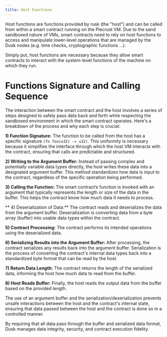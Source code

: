 ```yaml
---
title: Host Functions
---
```



Host functions are functions provided by rusk (the "host") and can be called from within a smart contract running on the Piecrust VM. Due to the sand sandboxed nature of VMs, smart contracts need to rely on host functions to access and manipulate lower-level operations that are managed by the Dusk nodes (e.g. time checks, cryptographic functions ...).

Simply put, host functions are necessary because they allow smart contracts to interact with the system-level functions of the machine on which they run.

# Functions Signature and Calling Sequence

The interaction between the smart contract and the host involves a series of steps designed to safely pass data back and forth while respecting the sandboxed environment in which the smart contract operates. Here's a breakdown of the process and why each step is crucial:

**1) Function Signature:** The function to be called from the host has a specific signature ```(fn foo(u32) -> u32)```. This uniformity is necessary because it simplifies the interface through which the host VM interacts with the contract, ensuring that calls are predictable and structured.

**2) Writing to the Argument Buffer:** Instead of passing complex and potentially variable data types directly, the host writes these data into a designated argument buffer. This method standardizes how data is input to the contract, regardless of the specific operation being performed.

**3) Calling the Function:** The smart contract’s function is invoked with an argument that typically represents the length or size of the data in the buffer. This helps the contract know how much data it needs to process.

** 4) Deserialization of Data:** The contract reads and deserializes the data from the argument buffer. Deserialization is converting data from a byte array (buffer) into usable data types within the contract.

**5) Contract Processing:** The contract performs its intended operations using the deserialized data.

**6) Serializing Results into the Argument Buffer:** After processing, the contract serializes any results back into the argument buffer. Serialization is the process of converting the contract's internal data types back into a standardized byte format that can be read by the host.

**7) Return Data Length:** The contract returns the length of the serialized data, informing the host how much data to read from the buffer.

**8) Host Reads Buffer:** Finally, the host reads the output data from the buffer based on the provided length.


The use of an argument buffer and the serialization/deserialization prevents unsafe interactions between the host and the contract's internal state, ensuring that data passed between the host and the contract is done so in a controlled manner.

By requiring that all data pass through the buffer and serialized data format, Dusk manages data integrity, security, and contract execution fidelity.

